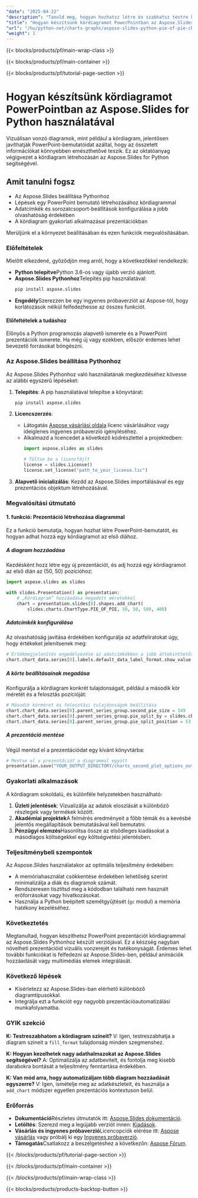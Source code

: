 ```yaml
---
"date": "2025-04-22"
"description": "Tanuld meg, hogyan hozhatsz létre és szabhatsz testre kördiagramokat PowerPoint prezentációkban az Aspose.Slides Pythonhoz segítségével, ezzel fejlesztve adatvizualizációs készségeidet."
"title": "Hogyan készítsünk kördiagramot PowerPointban az Aspose.Slides for Python használatával"
"url": "/hu/python-net/charts-graphs/aspose-slides-python-pie-of-pie-chart-powerpoint/"
"weight": 1
---
```


{{< blocks/products/pf/main-wrap-class >}}

{{< blocks/products/pf/main-container >}}

{{< blocks/products/pf/tutorial-page-section >}}
# Hogyan készítsünk kördiagramot PowerPointban az Aspose.Slides for Python használatával

Vizuálisan vonzó diagramok, mint például a kördiagram, jelentősen javíthatják PowerPoint-bemutatóidat azáltal, hogy az összetett információkat könnyebben emészthetővé teszik. Ez az oktatóanyag végigvezet a kördiagram létrehozásán az Aspose.Slides for Python segítségével.

## Amit tanulni fogsz

- Az Aspose.Slides beállítása Pythonhoz
- Lépések egy PowerPoint bemutató létrehozásához kördiagrammal
- Adatcímkék és sorozatcsoport-beállítások konfigurálása a jobb olvashatóság érdekében
- A kördiagram gyakorlati alkalmazásai prezentációkban

Merüljünk el a környezet beállításában és ezen funkciók megvalósításában.

### Előfeltételek

Mielőtt elkezdené, győződjön meg arról, hogy a következőkkel rendelkezik:

- **Python telepítve**Python 3.6-os vagy újabb verzió ajánlott.
- **Aspose.Slides Pythonhoz**Telepítés pip használatával:
  ```bash
  pip install aspose.slides
  ```
- **Engedély**Szerezzen be egy ingyenes próbaverziót az Aspose-tól, hogy korlátozások nélkül felfedezhesse az összes funkciót.

#### Előfeltételek a tudáshoz

Előnyös a Python programozás alapvető ismerete és a PowerPoint prezentációk ismerete. Ha még új vagy ezekben, először érdemes lehet bevezető forrásokat böngészni.

### Az Aspose.Slides beállítása Pythonhoz

Az Aspose.Slides Pythonhoz való használatának megkezdéséhez kövesse az alábbi egyszerű lépéseket:

1. **Telepítés**: A pip használatával telepítse a könyvtárat:
   ```bash
   pip install aspose.slides
   ```

2. **Licencszerzés**: 
   - Látogatás [Aspose vásárlási oldala](https://purchase.aspose.com/buy) licenc vásárlásához vagy ideiglenes ingyenes próbaverzió igényléséhez.
   - Alkalmazd a licencedet a következő kódrészlettel a projektedben:
     ```python
     import aspose.slides as slides

     # Töltse be a licencfájlt
     license = slides.License()
     license.set_license("path_to_your_license.lic")
     ```

3. **Alapvető inicializálás**:
   Kezdd az Aspose.Slides importálásával és egy prezentációs objektum létrehozásával.

### Megvalósítási útmutató

#### 1. funkció: Prezentáció létrehozása diagrammal

Ez a funkció bemutatja, hogyan hozhat létre PowerPoint-bemutatót, és hogyan adhat hozzá egy kördiagramot az első diához.

##### A diagram hozzáadása

Kezdésként hozz létre egy új prezentációt, és adj hozzá egy kördiagramot az első dián az (50, 50) pozícióhoz:

```python
import aspose.slides as slides

with slides.Presentation() as presentation:
    # „Kördiagram” hozzáadása megadott méretekkel
    chart = presentation.slides[0].shapes.add_chart(
        slides.charts.ChartType.PIE_OF_PIE, 50, 50, 500, 400)
```

##### Adatcímkék konfigurálása

Az olvashatóság javítása érdekében konfigurálja az adatfeliratokat úgy, hogy értékeket jelenítsenek meg:

```python
# Értékmegjelenítés engedélyezése az adatcímkékben a jobb áttekinthetőség érdekében
chart.chart_data.series[0].labels.default_data_label_format.show_value = True
```

##### A körte beállításainak megadása

Konfigurálja a kördiagram konkrét tulajdonságait, például a második kör méretét és a felosztás pozícióját:

```python
# Második körméret és felosztási tulajdonságok beállítása
chart.chart_data.series[0].parent_series_group.second_pie_size = 149
chart.chart_data.series[0].parent_series_group.pie_split_by = slides.charts.PieSplitType.BY_PERCENTAGE
chart.chart_data.series[0].parent_series_group.pie_split_position = 53
```

##### A prezentáció mentése

Végül mentsd el a prezentációdat egy kívánt könyvtárba:

```python
# Mentse el a prezentációt a diagrammal együtt
presentation.save("YOUR_OUTPUT_DIRECTORY/charts_second_plot_options_out.pptx", slides.export.SaveFormat.PPTX)
```

### Gyakorlati alkalmazások

A kördiagram sokoldalú, és különféle helyzetekben használható:

1. **Üzleti jelentések**: Vizualizálja az adatok eloszlását a különböző részlegek vagy termékek között.
2. **Akadémiai projektek**A felmérés eredményeit a főbb témák és a kevésbé jelentős megállapítások bemutatásával kell bemutatni.
3. **Pénzügyi elemzés**Hasonlítsa össze az elsődleges kiadásokat a másodlagos költségekkel egy költségvetési jelentésben.

### Teljesítménybeli szempontok

Az Aspose.Slides használatakor az optimális teljesítmény érdekében:

- A memóriahasználat csökkentése érdekében lehetőség szerint minimalizálja a diák és diagramok számát.
- Rendszeresen tisztítsd meg a kódodban található nem használt erőforrásokat vagy hivatkozásokat.
- Használja a Python beépített szemétgyűjtését (`gc` modul) a memória hatékony kezeléséhez.

### Következtetés

Megtanultad, hogyan készíthetsz PowerPoint prezentációt kördiagrammal az Aspose.Slides Pythonhoz készült verziójával. Ez a készség nagyban növelheti prezentációid vizuális vonzerejét és hatékonyságát. Érdemes lehet további funkciókat is felfedezni az Aspose.Slides-ben, például animációk hozzáadását vagy multimédiás elemek integrálását.

### Következő lépések

- Kísérletezz az Aspose.Slides-ban elérhető különböző diagramtípusokkal.
- Integrálja ezt a funkciót egy nagyobb prezentációautomatizálási munkafolyamatba.

### GYIK szekció

**K: Testreszabhatom a kördiagram színeit?**
V: Igen, testreszabhatja a diagram színeit a `fill_format` tulajdonság minden szegmenshez.

**K: Hogyan kezelhetek nagy adathalmazokat az Aspose.Slides segítségével?**
A: Optimalizálja az adatbevitelt, és fontolja meg kisebb darabokra bontását a teljesítmény fenntartása érdekében.

**K: Van mód arra, hogy automatizáljam több diagram hozzáadását egyszerre?**
V: Igen, ismételje meg az adatkészleteit, és használja a `add_chart` módszer egyetlen prezentációs kontextuson belül.

### Erőforrás

- **Dokumentáció**Részletes útmutatók itt: [Aspose.Slides dokumentáció](https://reference.aspose.com/slides/python-net/).
- **Letöltés**: Szerezd meg a legújabb verziót innen: [Kiadások](https://releases.aspose.com/slides/python-net/).
- **Vásárlás és ingyenes próbaverzió**Licencopciók elérése itt: [Aspose vásárlás](https://purchase.aspose.com/buy) vagy próbálj ki egy [Ingyenes próbaverzió](https://releases.aspose.com/slides/python-net/).
- **Támogatás**Csatlakozz a beszélgetéshez a következőn: [Aspose Fórum](https://forum.aspose.com/c/slides/11).

{{< /blocks/products/pf/tutorial-page-section >}}

{{< /blocks/products/pf/main-container >}}

{{< /blocks/products/pf/main-wrap-class >}}

{{< blocks/products/products-backtop-button >}}
